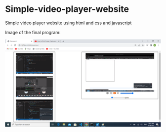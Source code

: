 # Simple-video-player-website
Simple video player website using html and css and javascript

Image of the final program:

![alt text](./programFinalImg.png)
